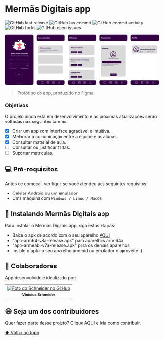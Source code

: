 # Mermãs Digitais app

![GitHub last release](https://img.shields.io/github/release-date/1mrschneider/mermas_digitais_app?style=for-the-badge)
![GitHub las commit](https://img.shields.io/github/last-commit/1mrschneider/mermas_digitais_app?style=for-the-badge)
![GitHub commit activity](https://img.shields.io/github/commit-activity/w/1mrschneider/mermas_digitais_app?style=for-the-badge)
![GitHub forks](https://img.shields.io/github/forks/1mrschneider/mermas_digitais_app?style=for-the-badge)
![GitHub open issues](https://img.shields.io/github/issues/1mrschneider/mermas_digitais_app?style=for-the-badge)


<img src="https://github.com/1mrschneider/mermas_digitais_app/blob/main/assets/AppImages.svg" alt="Protótipo">

> Protótipo do app, produzido no Figma.

### Objetivos

O projeto ainda está em desenvolvimento e as próximas atualizações serão voltadas nas seguintes tarefas:

- [x] Criar um app com interface agradável e intuitiva.
- [x] Melhorar a comunicação entre a equipe e as alunas.
- [x] Consultar material de aula.
- [ ] Consultar ou justificar faltas.
- [ ] Suportar matrículas.

## 💻 Pré-requisitos

Antes de começar, verifique se você atendeu aos seguintes requisitos:
* Celular Android ou um emulador
* Uma máquina com `Windows / Linux / MacOS`.

## 🚀 Instalando Mermãs Digitais app

Para instalar o Mermãs Digitais app, siga estas etapas:


* Baixe o apk de acordo com o seu aparelho [AQUI](https://github.com/1mrschneider/mermas_digitais_app/releases/)
* "app-arm64-v8a-release.apk" para aparelhos arm 64x
* "app-armeabi-v7a-release.apk" para os demais aparelhos
* Instale o apk no seu aparelho android ou emulador e aproveite :)

## 🤝 Colaboradores

App desenvolvido e idealizado por:

<table>
  <tr>
    <td align="center">
      <a href="#">
        <img src="https://avatars.githubusercontent.com/u/43351859?v=4" width="100px;" alt="Foto do Schneider no GitHub"/><br>
        <sub>
          <b>Vinícius Schneider</b>
        </sub>
      </a>
    </td>
    </table>
    
## 😄 Seja um dos contribuidores<br>

Quer fazer parte desse projeto? Clique [AQUI](CONTRIBUTING.md) e leia como contribuir.

[⬆ Voltar ao topo](#mermas-digitais-app)<br>
